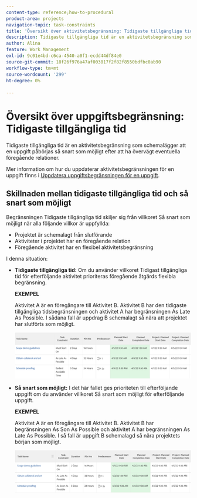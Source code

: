 ```yaml
---
content-type: reference;how-to-procedural
product-area: projects
navigation-topic: task-constraints
title: 'Översikt över aktivitetsbegränsning: Tidigaste tillgängliga tid'
description: Tidigaste tillgängliga tid är en aktivitetsbegränsning som schemalägger att en uppgift påbörjas så snart som möjligt efter att ha övervägt eventuella föregående relationer.
author: Alina
feature: Work Management
exl-id: 9c01e4bd-c6ca-4540-a0f1-ecdd44df84e0
source-git-commit: 18f26f976a47af003817f2f82f8550bdfbc0ab90
workflow-type: tm+mt
source-wordcount: '299'
ht-degree: 0%

---
```


# Översikt över uppgiftsbegränsning: Tidigaste tillgängliga tid

Tidigaste tillgängliga tid är en aktivitetsbegränsning som schemalägger att en uppgift påbörjas så snart som möjligt efter att ha övervägt eventuella föregående relationer.

Mer information om hur du uppdaterar aktivitetsbegränsningen för en uppgift finns i [Uppdatera uppgiftsbegränsningen för en uppgift](../../../manage-work/tasks/task-constraints/update-task-constraint-of-task.md).

<!--
<p data-mc-conditions="QuicksilverOrClassic.Draft mode">(NOTE: replaced with new article linked above) </p>
-->

<!--
<p data-mc-conditions="QuicksilverOrClassic.Draft mode">To update the Task Constraint to Earliest Available Time:</p>
-->

<!--
   <li value="1" data-mc-conditions="QuicksilverOrClassic.Draft mode">Go to a task whose constraint you want to modify. </li>
   -->

<!--
   <p data-mc-conditions="QuicksilverOrClassic.Draft mode">Click <strong>Edit Task</strong>.</p>
   -->

<!--
   <p data-mc-conditions="QuicksilverOrClassic.Draft mode">Click the <strong>More</strong> icon <img src="assets/qs-more-icon-on-an-object.png"> next to the task name, then click <strong>Edit</strong>.</p>
   -->

<!--
   <p data-mc-conditions="QuicksilverOrClassic.Draft mode">In the <strong>Overview</strong> section, expand the <strong>Task Constraint</strong> drop-down menu.</p>
   -->

<!--
   <p data-mc-conditions="QuicksilverOrClassic.Draft mode">Select <strong>Earliest Available Time</strong>.</p>
   -->

<!--
   <li value="5" data-mc-conditions="QuicksilverOrClassic.Draft mode">Click <strong>Save Changes</strong>.</li>
   -->

## Skillnaden mellan tidigaste tillgängliga tid och så snart som möjligt

<!--
<p data-mc-conditions="QuicksilverOrClassic.Draft mode">(NOTE: [! This section is duplicated in "Earliest Available Time"])</p>
-->

Begränsningen Tidigaste tillgängliga tid skiljer sig från villkoret Så snart som möjligt när alla följande villkor är uppfyllda:

* Projektet är schemalagt från slutförande
* Aktiviteter i projektet har en föregående relation
* Föregående aktivitet har en flexibel aktivitetsbegränsning

I denna situation:

* **Tidigaste tillgängliga tid:** Om du använder villkoret Tidigast tillgängliga tid för efterföljande aktivitet prioriteras föregående åtgärds flexibla begränsning.

   **EXEMPEL**

   Aktivitet A är en föregångare till Aktivitet B. Aktivitet B har den tidigaste tillgängliga tidsbegränsningen och aktivitet A har begränsningen As Late As Possible. I sådana fall är uppdrag B schemalagt så nära att projektet har slutförts som möjligt.

   ![Tidigaste tillgängliga tidsbegränsning när aktiviteten har datum som ligger nära projektets slutförandedatum](assets/earliest-available-constraint-dates-closer-to-project-completion-350x137.png)

* **Så snart som möjligt:** I det här fallet ges prioriteten till efterföljande uppgift om du använder villkoret Så snart som möjligt för efterföljande uppgift.

   **EXEMPEL**

   Aktivitet A är en föregångare till Aktivitet B. Aktivitet B har begränsningen As Son As Possible och aktivitet A har begränsningen As Late As Possible. I så fall är uppgift B schemalagd så nära projektets början som möjligt.

   ![Så snart som möjligt, begränsning när aktiviteten har datum nära projektets startdatum](assets/as-soon-as-possible-dates-closer-to-project-start-350x126.png)
